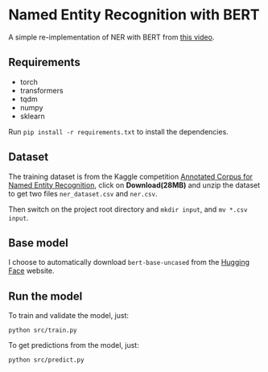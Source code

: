 # Named Entity Recognition with BERT

A simple re-implementation of NER with BERT from [this video](https://www.youtube.com/watch?v=MqQ7rqRllIc&t=184s).

## Requirements

- torch
- transformers
- tqdm
- numpy
- sklearn

Run `pip install -r requirements.txt` to install the dependencies.

## Dataset

The training dataset is from the Kaggle competition [Annotated Corpus for Named Entity Recognition](https://www.kaggle.com/abhinavwalia95/entity-annotated-corpus?select=ner_dataset.csv), click on **Download(28MB)** and unzip the dataset to get two files `ner_dataset.csv` and `ner.csv`.

Then switch on the project root directory and `mkdir input`, and `mv *.csv input`.

## Base model

I choose to automatically download `bert-base-uncased` from the [Hugging Face](https://huggingface.co/bert-base-uncased) website.

## Run the model

To train and validate the model, just:

```shell
python src/train.py
```

To get predictions from the model, just:

```shell
python src/predict.py
```
